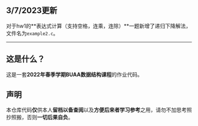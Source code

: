 ## 3/7/2023更新
对于hw1的**表达式计算（支持空格，连乘，连除）**一题新增了递归下降解法，文件名为`example2.c`。

***
## 这是什么？
这是一套**2022年春季学期BUAA数据结构课程**的作业代码。

## 声明
本仓库代码**仅**供本人**留档以备查阅**以及**方便后来者学习参考**之用，请勿不加思考照抄照搬，否则**一切后果自负**。